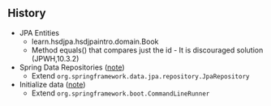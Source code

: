 ## History

* JPA Entities
    * learn.hsdjpa.hsdjpaintro.domain.Book
    * Method equals() that compares just the id - It is discouraged solution (JPWH,10.3.2)
* Spring Data Repositories ([note](https://www.notion.so/Hibernate-and-Spring-Data-JPA-c6e94f30f1c444748e55f9ee662e9955#4387ca37da0f492497e71cb5c50cb410))
    * Extend `org.springframework.data.jpa.repository.JpaRepository`
* Initialize data ([note](https://www.notion.so/Hibernate-and-Spring-Data-JPA-c6e94f30f1c444748e55f9ee662e9955#5974ebe7e6bf4cc48c537382b2923dd5))
    * Extend `org.springframework.boot.CommandLineRunner`
